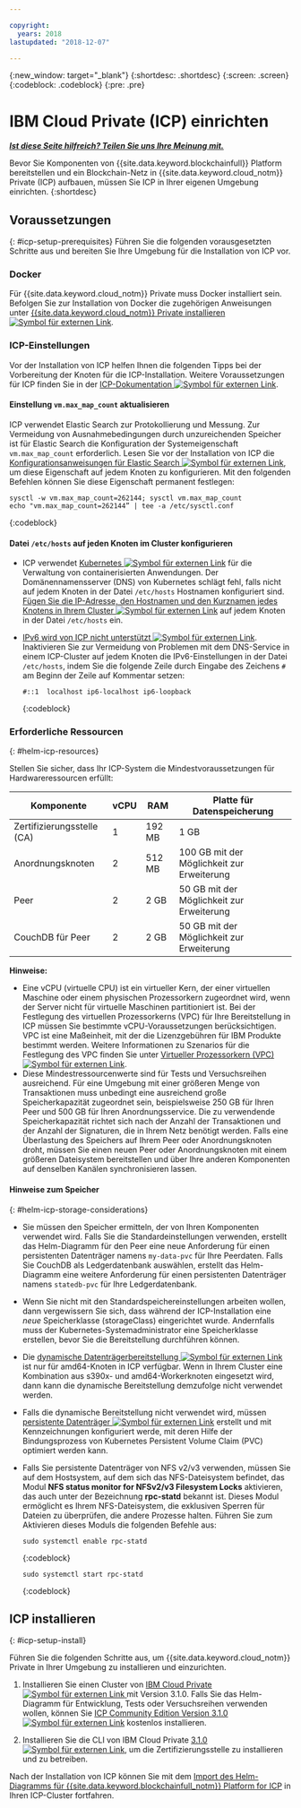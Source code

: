 ```yaml
---

copyright:
  years: 2018
lastupdated: "2018-12-07"

---
```


{:new_window: target="_blank"}
{:shortdesc: .shortdesc}
{:screen: .screen}
{:codeblock: .codeblock}
{:pre: .pre}

# IBM Cloud Private (ICP) einrichten


***[Ist diese Seite hilfreich? Teilen Sie uns Ihre Meinung mit.](https://www.surveygizmo.com/s3/4501493/IBM-Blockchain-Documentation)***


Bevor Sie Komponenten von {{site.data.keyword.blockchainfull}} Platform bereitstellen und ein Blockchain-Netz in {{site.data.keyword.cloud_notm}} Private (ICP) aufbauen, müssen Sie ICP in Ihrer eigenen Umgebung einrichten.
{:shortdesc}

## Voraussetzungen
{: #icp-setup-prerequisites}
Führen Sie die folgenden vorausgesetzten Schritte aus und bereiten Sie Ihre Umgebung für die Installation von ICP vor.

### Docker
Für {{site.data.keyword.cloud_notm}} Private muss Docker installiert sein. Befolgen Sie zur Installation von Docker die zugehörigen Anweisungen unter [ {{site.data.keyword.cloud_notm}} Private installieren ![Symbol für externen Link](/images/external_link.svg "Symbol für externen Link")](https://www.ibm.com/support/knowledgecenter/en/SSBS6K_3.1.0/installing/install.html "Installation von {{site.data.keyword.cloud_notm}} Private").

### ICP-Einstellungen
Vor der Installation von ICP helfen Ihnen die folgenden Tipps bei der Vorbereitung der Knoten für die ICP-Installation. Weitere Voraussetzungen für ICP finden Sie in der [ICP-Dokumentation ![Symbol für externen Link](/images/external_link.svg "Symbol für externen Link")](https://www.ibm.com/support/knowledgecenter/en/SSBS6K_3.1.0/installing/prep.html "Cluster für die Installation vorbereiten").

#### Einstellung `vm.max_map_count` aktualisieren
ICP verwendet Elastic Search zur Protokollierung und Messung. Zur Vermeidung von Ausnahmebedingungen durch unzureichenden Speicher ist für Elastic Search die Konfiguration der Systemeigenschaft `vm.max_map_count` erforderlich. Lesen Sie vor der Installation von ICP die [Konfigurationsanweisungen für Elastic Search ![Symbol für externen Link](/images/external_link.svg "Symbol für externen Link")](https://www.elastic.co/guide/en/elasticsearch/reference/current/vm-max-map-count.html "Virtueller Speicher"), um diese Eigenschaft auf jedem Knoten zu konfigurieren. Mit den folgenden Befehlen können Sie diese Eigenschaft permanent festlegen:

```
sysctl -w vm.max_map_count=262144; sysctl vm.max_map_count
echo "vm.max_map_count=262144” | tee -a /etc/sysctl.conf
```
{:codeblock}

#### Datei `/etc/hosts` auf jeden Knoten im Cluster konfigurieren

- ICP verwendet [Kubernetes ![Symbol für externen Link](images/external_link.svg "Symbol für externen Link")](https://kubernetes.io/docs/tutorials/kubernetes-basics/ "Learn Kubernetes Basics") für die Verwaltung von containerisierten Anwendungen. Der Domänennamensserver (DNS) von Kubernetes schlägt fehl, falls nicht auf jedem Knoten in der Datei `/etc/hosts` Hostnamen konfiguriert sind. [Fügen Sie die IP-Adresse, den Hostnamen und den Kurznamen jedes Knotens in Ihrem Cluster ![Symbol für externen Link](images/external_link.svg "Symbol für externen Link")](https://www.ibm.com/support/knowledgecenter/en/SSBS6K_3.1.0/installing/prep_cluster.html "Cluster konfigurieren") auf jedem Knoten in der Datei `/etc/hosts` ein.

- [IPv6 wird von ICP nicht unterstützt ![Symbol für externen Link](images/external_link.svg "Symbol für externen Link")](https://www.ibm.com/support/knowledgecenter/en/SSBS6K_3.1.0/getting_started/known_issues.html#ipv6 "IPv6 wird nicht unterstützt"). Inaktivieren Sie zur Vermeidung von Problemen mit dem DNS-Service in einem ICP-Cluster auf jedem Knoten die IPv6-Einstellungen in der Datei `/etc/hosts`, indem Sie die folgende Zeile durch Eingabe des Zeichens `#` am Beginn der Zeile auf Kommentar setzen:
  ```
  #::1  localhost ip6-localhost ip6-loopback
  ```
  {:codeblock}

### Erforderliche Ressourcen
{: #helm-icp-resources}

Stellen Sie sicher, dass Ihr ICP-System die Mindestvoraussetzungen für Hardwareressourcen erfüllt:

| Komponente | vCPU | RAM | Platte für Datenspeicherung |
|-----------|------|-----|-----------------------|
| Zertifizierungsstelle (CA) | 1 |192 MB | 1 GB |
| Anordnungsknoten | 2 | 512 MB | 100 GB mit der Möglichkeit zur Erweiterung |
| Peer | 2 | 2 GB | 50 GB mit der Möglichkeit zur Erweiterung |
| CouchDB für Peer | 2| 2 GB | 50 GB mit der Möglichkeit zur Erweiterung |

 **Hinweise:**
 - Eine vCPU (virtuelle CPU) ist ein virtueller Kern, der einer virtuellen Maschine oder einem physischen Prozessorkern zugeordnet wird, wenn der Server nicht für virtuelle Maschinen partitioniert ist. Bei der Festlegung des virtuellen Prozessorkerns (VPC) für Ihre Bereitstellung in ICP müssen Sie bestimmte vCPU-Voraussetzungen berücksichtigen. VPC ist eine Maßeinheit, mit der die Lizenzgebühren für IBM Produkte bestimmt werden. Weitere Informationen zu Szenarios für die Festlegung des VPC finden Sie unter [Virtueller Prozessorkern (VPC) ![Symbol für externen Link](images/external_link.svg "Symbol für externen Link")](https://www.ibm.com/support/knowledgecenter/en/SS8JFY_9.2.0/com.ibm.lmt.doc/Inventory/overview/c_virtual_processor_core_licenses.html).
 - Diese Mindestressourcenwerte sind für Tests und Versuchsreihen ausreichend. Für eine Umgebung mit einer größeren Menge von Transaktionen muss unbedingt eine ausreichend große Speicherkapazität zugeordnet sein, beispielsweise 250 GB für Ihren Peer und 500 GB für Ihren Anordnungsservice. Die zu verwendende Speicherkapazität richtet sich nach der Anzahl der Transaktionen und der Anzahl der Signaturen, die in Ihrem Netz benötigt werden. Falls eine Überlastung des Speichers auf Ihrem Peer oder Anordnungsknoten droht, müssen Sie einen neuen Peer oder Anordnungsknoten mit einem größeren Dateisystem bereitstellen und über Ihre anderen Komponenten auf denselben Kanälen synchronisieren lassen.

#### Hinweise zum Speicher
{: #helm-icp-storage-considerations}

* Sie müssen den Speicher ermitteln, der von Ihren Komponenten verwendet wird. Falls Sie die Standardeinstellungen verwenden, erstellt das Helm-Diagramm für den Peer eine neue Anforderung für einen persistenten Datenträger namens `my-data-pvc` für Ihre Peerdaten. Falls Sie CouchDB als Ledgerdatenbank auswählen, erstellt das Helm-Diagramm eine weitere Anforderung für einen persistenten Datenträger namens `statedb-pvc` für Ihre Ledgerdatenbank.
* Wenn Sie nicht mit den Standardspeichereinstellungen arbeiten wollen, dann vergewissern Sie sich, dass während der ICP-Installation eine *neue* Speicherklasse (storageClass) eingerichtet wurde. Andernfalls muss der Kubernetes-Systemadministrator eine Speicherklasse erstellen, bevor Sie die Bereitstellung durchführen können.
* Die [dynamische Datenträgerbereitstellung ![Symbol für externen Link](/images/external_link.svg "Symbol für externen Link")]( https://kubernetes.io/docs/concepts/storage/dynamic-provisioning/ "Dynamic Volume Provisioning") ist nur für amd64-Knoten in ICP verfügbar. Wenn in Ihrem Cluster eine Kombination aus s390x- und amd64-Workerknoten eingesetzt wird, dann kann die dynamische Bereitstellung demzufolge nicht verwendet werden.
* Falls die dynamische Bereitstellung nicht verwendet wird, müssen [persistente Datenträger ![Symbol für externen Link](/images/external_link.svg "Symbol für externen Link")](https://kubernetes.io/docs/concepts/storage/persistent-volumes/ "Persistent Volumes") erstellt und mit Kennzeichnungen konfiguriert werde, mit deren Hilfe der Bindungsprozess von Kubernetes Persistent Volume Claim (PVC) optimiert werden kann.
* Falls Sie persistente Datenträger von NFS v2/v3 verwenden, müssen Sie auf dem Hostsystem, auf dem sich das NFS-Dateisystem befindet, das Modul **NFS status monitor for NFSv2/v3 Filesystem Locks** aktivieren, das auch unter der Bezeichnung **rpc-statd** bekannt ist. Dieses Modul ermöglicht es Ihrem NFS-Dateisystem, die exklusiven Sperren für Dateien zu überprüfen, die andere
Prozesse halten. Führen Sie zum Aktivieren dieses Moduls die folgenden Befehle aus:
  ```
  sudo systemctl enable rpc-statd
  ```
  {:codeblock}

  ```
  sudo systemctl start rpc-statd
  ```
  {:codeblock}

## ICP installieren
{: #icp-setup-install}

Führen Sie die folgenden Schritte aus, um {{site.data.keyword.cloud_notm}} Private in Ihrer Umgebung zu installieren und einzurichten.

1. Installieren Sie einen Cluster von [IBM Cloud Private ![Symbol für externen Link](images/external_link.svg "Symbol für externen Link") ](https://www.ibm.com/support/knowledgecenter/en/SSBS6K_3.1.0/kc_welcome_containers.html) mit Version 3.1.0. Falls Sie das Helm-Diagramm für Entwicklung, Tests oder Versuchsreihen verwenden wollen, können Sie [ICP Community Edition Version 3.1.0 ![Symbol für externen Link](/images/external_link.svg "Symbol für externen Link")]( https://www.ibm.com/support/knowledgecenter/en/SSBS6K_3.1.0/kc_welcome_containers.html "{{site.data.keyword.cloud_notm}} Private Community Edition Version 3.1.0") kostenlos installieren.

2. Installieren Sie die CLI von IBM Cloud Private [3.1.0 ![Symbol für externen Link](images/external_link.svg "Symbol für externen Link")](https://www.ibm.com/support/knowledgecenter/en/SSBS6K_3.1.0/manage_cluster/install_cli.html), um die Zertifizierungsstelle zu installieren und zu betreiben.

Nach der Installation von ICP können Sie mit dem [Import des Helm-Diagramms für {{site.data.keyword.blockchainfull_notm}} Platform for ICP](/docs/services/blockchain/howto/helm_install_icp.html) in Ihren ICP-Cluster fortfahren.

